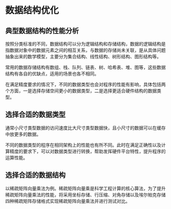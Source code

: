 # 数据结构优化

## 典型数据结构的性能分析

按照分类标准的不同，数据结构可以分为逻辑结构和存储结构，数据的逻辑结构是指数据对象中的数据元素之间的相互关系，与数据的存储尚未关联，是从具体问题抽象出来的数学模型，主要分为集合结构、线性结构、树形结构、图形结构等。

常用的数据存储结构有数组、栈、队列、链表、树、哈希表、堆、图等，这些数据结构有各自的优缺点，适用的场景也各不相同。

在满足精度要求的情况下，不同的数据类型也会对程序的性能有影响，具体包括两个方面，一是选择存储空间更小的数据类型，二是选择更适合硬件结构的数据类型。



## 选择合适的数据类型

通常小尺寸类型数据的访问速度比大尺寸类型数据快，且小尺寸的数据可以在缓存中放更多的数据。

不同的数据类型的程序在相同架构上的性能也有所不同。此时在满足正确性以及计算精度的要求下，可以对数据类型进行转换，帮助发挥硬件平台特性，提升程序的运算性能。



## 选择合适的数据结构

以稀疏矩阵向量乘法为例。稀疏矩阵向量乘是科学工程计算的核心算法，为了提升稀疏矩阵向量乘法的性能，将采用坐标存储、行压缩、对角存储以及埃尔帕克存储四种稀疏矩阵存储格式实现稀疏矩阵向量乘法并进行测试对比。